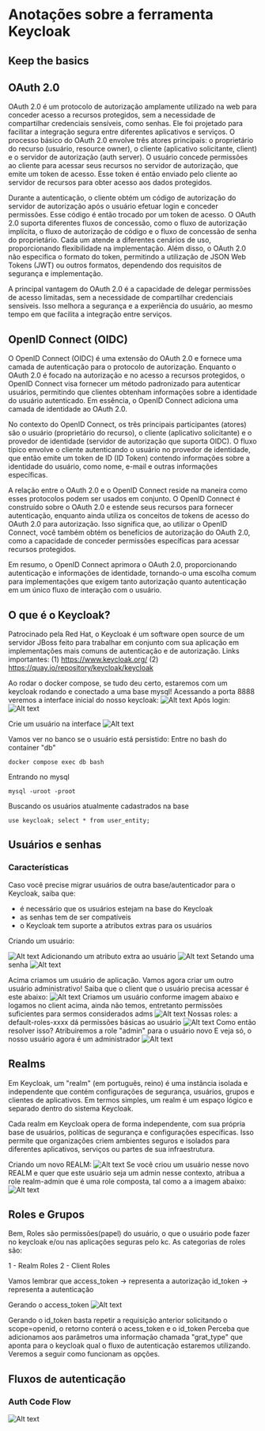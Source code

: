 # Anotações sobre a ferramenta Keycloak

## Keep the basics

## OAuth 2.0

OAuth 2.0 é um protocolo de autorização amplamente utilizado na web para conceder acesso a recursos protegidos, sem a necessidade de compartilhar credenciais sensíveis, como senhas. Ele foi projetado para facilitar a integração segura entre diferentes aplicativos e serviços. O processo básico do OAuth 2.0 envolve três atores principais: o proprietário do recurso (usuário, resource owner), o cliente (aplicativo solicitante, client) e o servidor de autorização (auth server). O usuário concede permissões ao cliente para acessar seus recursos no servidor de autorização, que emite um token de acesso. Esse token é então enviado pelo cliente ao servidor de recursos para obter acesso aos dados protegidos.

Durante a autenticação, o cliente obtém um código de autorização do servidor de autorização após o usuário efetuar login e conceder permissões. Esse código é então trocado por um token de acesso. O OAuth 2.0 suporta diferentes fluxos de concessão, como o fluxo de autorização implícita, o fluxo de autorização de código e o fluxo de concessão de senha do proprietário. Cada um atende a diferentes cenários de uso, proporcionando flexibilidade na implementação. Além disso, o OAuth 2.0 não especifica o formato do token, permitindo a utilização de JSON Web Tokens (JWT) ou outros formatos, dependendo dos requisitos de segurança e implementação.

A principal vantagem do OAuth 2.0 é a capacidade de delegar permissões de acesso limitadas, sem a necessidade de compartilhar credenciais sensíveis. Isso melhora a segurança e a experiência do usuário, ao mesmo tempo em que facilita a integração entre serviços.

## OpenID Connect (OIDC)

O OpenID Connect (OIDC) é uma extensão do OAuth 2.0 e fornece uma camada de autenticação para o protocolo de autorização. Enquanto o OAuth 2.0 é focado na autorização e no acesso a recursos protegidos, o OpenID Connect visa fornecer um método padronizado para autenticar usuários, permitindo que clientes obtenham informações sobre a identidade do usuário autenticado. Em essência, o OpenID Connect adiciona uma camada de identidade ao OAuth 2.0.

No contexto do OpenID Connect, os três principais participantes (atores) são o usuário (proprietário do recurso), o cliente (aplicativo solicitante) e o provedor de identidade (servidor de autorização que suporta OIDC). O fluxo típico envolve o cliente autenticando o usuário no provedor de identidade, que então emite um token de ID (ID Token) contendo informações sobre a identidade do usuário, como nome, e-mail e outras informações específicas.

A relação entre o OAuth 2.0 e o OpenID Connect reside na maneira como esses protocolos podem ser usados em conjunto. O OpenID Connect é construído sobre o OAuth 2.0 e estende seus recursos para fornecer autenticação, enquanto ainda utiliza os conceitos de tokens de acesso do OAuth 2.0 para autorização. Isso significa que, ao utilizar o OpenID Connect, você também obtém os benefícios de autorização do OAuth 2.0, como a capacidade de conceder permissões específicas para acessar recursos protegidos.

Em resumo, o OpenID Connect aprimora o OAuth 2.0, proporcionando autenticação e informações de identidade, tornando-o uma escolha comum para implementações que exigem tanto autorização quanto autenticação em um único fluxo de interação com o usuário.

## O que é o Keycloak?

Patrocinado pela Red Hat, o Keycloak é um software open source de um servidor JBoss feito para trabalhar em conjunto com sua aplicação em implementações mais comuns de autenticação e de autorização. Links importantes:
(1) https://www.keycloak.org/
(2) https://quay.io/repository/keycloak/keycloak

Ao rodar o docker compose, se tudo deu certo, estaremos com um keycloak rodando e conectado a uma base mysql! Acessando a porta 8888 veremos a interface inicial do nosso keycloak:
![Alt text](imgs/image.png)
Após login:
![Alt text](imgs/image-1.png)

Crie um usuário na interface
![Alt text](imgs/image-2.png)

Vamos ver no banco se o usuário está persistido:
Entre no bash do container "db"

```
docker compose exec db bash
```

Entrando no mysql

```
mysql -uroot -proot
```

Buscando os usuários atualmente cadastrados na base

```
use keycloak; select * from user_entity;
```

## Usuários e senhas

### Características

Caso você precise migrar usuários de outra base/autenticador para o Keycloak, saiba que:

- é necessário que os usuários estejam na base do Keycloak
- as senhas tem de ser compatíveis
- o Keycloak tem suporte a atributos extras para os usuários

Criando um usuário:

![Alt text](imgs/image-3.png)
Adicionando um atributo extra ao usuário
![Alt text](imgs/image-4.png)
Setando uma senha
![Alt text](imgs/image-5.png)

Acima criamos um usuário de aplicação. Vamos agora criar um outro usuário administrativo!
Saiba que o client que o usuário precisa acessar
é este abaixo:
![Alt text](imgs/imag6.png)
Criamos um usuário conforme imagem abaixo e logamos no client acima, ainda não temos, entretanto permissões suficientes para sermos considerados adms
![Alt text](imgs/imag7.png)
Nossas roles: a default-roles-xxxx dá permissões básicas ao usuário
![Alt text](imgs/image8.png)
Como então resolver isso? Atribuiremos a role "admin" para o usuário novo
E veja só, o nosso usuário agora é um administrador
![Alt text](imgs/image10.png)

## Realms

Em Keycloak, um "realm" (em português, reino) é uma instância isolada e independente que contém configurações de segurança, usuários, grupos e clientes de aplicativos. Em termos simples, um realm é um espaço lógico e separado dentro do sistema Keycloak.

Cada realm em Keycloak opera de forma independente, com sua própria base de usuários, políticas de segurança e configurações específicas. Isso permite que organizações criem ambientes seguros e isolados para diferentes aplicativos, serviços ou partes de sua infraestrutura.

Criando um novo REALM:
![Alt text](imgs/image11.png)
Se você criou um usuário nesse novo REALM e quer que este usuário seja um admin nesse contexto, atribua a role realm-admin que é uma role composta, tal como a a imagem abaixo:
![Alt text](image.png)

## Roles e Grupos

Bem, Roles são permissões(papel) do usuário, o que o usuário pode fazer no keycloak e/ou nas aplicações seguras pelo kc. As categorias de roles são:

1 - Realm Roles
2 - Client Roles

Vamos lembrar que
access_token -> representa a autorização
id_token -> representa a autenticação

Gerando o access_token
![Alt text](image-1.png)

Gerando o id_token
basta repetir a requisição anterior solicitando o scope=openid, o retorno conterá o acess_token e o id_token
Perceba que adicionamos aos parâmetros uma informação chamada "grat_type" que aponta para o keycloak qual o fluxo de autenticação estaremos utilizando. Veremos a seguir como funcionam as opções.
## Fluxos de autenticação

### Auth Code Flow

![Alt text](authentication/code-flow/code.png)
